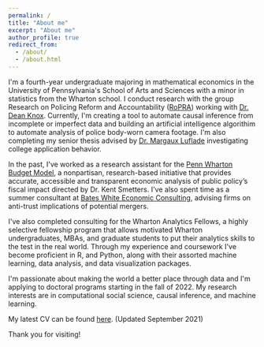 ```yaml
---
permalink: /
title: "About me"
excerpt: "About me"
author_profile: true
redirect_from: 
  - /about/
  - /about.html
---
```


I'm a fourth-year undergraduate majoring in mathematical economics in the University of Pennsylvania's School of Arts and Sciences with a minor in statistics from the Wharton school. I conduct research with the group Research on Policing Reform and Accountability ([RoPRA](https://policingresearch.org/)) working with [Dr. Dean Knox](http://www.dcknox.com/). Currently, I'm creating a tool to automate causal inference from incomplete or imperfect data and building an artificial intelligence algorithim to automate analysis of police body-worn camera footage. I'm also completing my senior thesis advised by [Dr. Margaux Luflade](https://economics.sas.upenn.edu/people/margaux-luflade) investigating college application behavior. 

In the past, I've worked as a research assistant for the [Penn Wharton Budget Model](https://budgetmodel.wharton.upenn.edu/), a nonpartisan, research-based initiative that provides accurate, accessible and transparent economic analysis of public policy’s fiscal impact directed by Dr. Kent Smetters. I've also spent time as a summer consultant at [Bates White Economic Consulting](https://www.bateswhite.com/), advising firms on anti-trust implications of potential mergers. 

I've also completed consulting for the Wharton Analytics Fellows, a highly selective fellowship program that allows motivated Wharton undergraduates, MBAs, and graduate students to put their analytics skills to the test in the real world. Through my experience and coursework I've become proficient in R, and Python, along with their assorted machine learning, data analysis, and data visualization packages. 

I'm passionate about making the world a better place through data and I'm applying to doctoral programs starting in the fall of 2022. My research interests are in computational social science, causal inference, and machine learning. 

My latest CV can be found [here](http://greglanzalotto.github.io/files/GregoryLanzalottoCV.pdf). (Updated September 2021)

Thank you for visiting!

